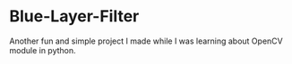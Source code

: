 # Blue-Layer-Filter
Another fun and simple project I made while I was learning about OpenCV module in python.
